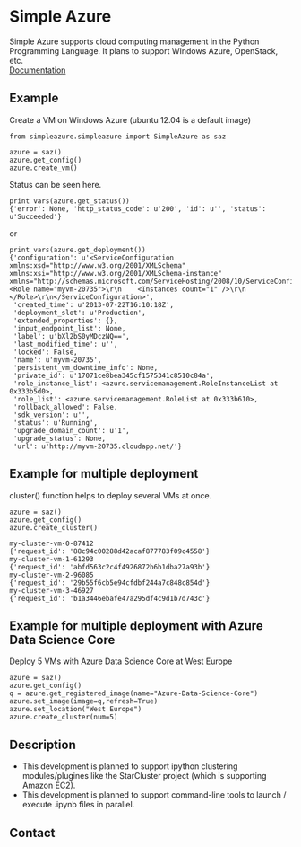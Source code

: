 Simple Azure
============

Simple Azure supports cloud computing management in the Python Programming Language. It plans to support WIndows Azure, OpenStack, etc.  
[Documentation](https://simple-azure.readthedocs.org/)

Example
--------
Create a VM on Windows Azure
(ubuntu 12.04 is a default image)

```
from simpleazure.simpleazure import SimpleAzure as saz

azure = saz()
azure.get_config()
azure.create_vm()
```

Status can be seen here.
```
print vars(azure.get_status())
{'error': None, 'http_status_code': u'200', 'id': u'', 'status': u'Succeeded'}
```
or
```
print vars(azure.get_deployment())
{'configuration': u'<ServiceConfiguration xmlns:xsd="http://www.w3.org/2001/XMLSchema" xmlns:xsi="http://www.w3.org/2001/XMLSchema-instance" xmlns="http://schemas.microsoft.com/ServiceHosting/2008/10/ServiceConfiguration">\r\n  <Role name="myvm-20735">\r\n    <Instances count="1" />\r\n  </Role>\r\n</ServiceConfiguration>',
 'created_time': u'2013-07-22T16:10:18Z',
 'deployment_slot': u'Production',
 'extended_properties': {},
 'input_endpoint_list': None,
 'label': u'bXl2bS0yMDczNQ==',
 'last_modified_time': u'',
 'locked': False,
 'name': u'myvm-20735',
 'persistent_vm_downtime_info': None,
 'private_id': u'17071ce8bea345cf1575341c8510c84a',
 'role_instance_list': <azure.servicemanagement.RoleInstanceList at 0x333b5d0>,
 'role_list': <azure.servicemanagement.RoleList at 0x333b610>,
 'rollback_allowed': False,
 'sdk_version': u'',
 'status': u'Running',
 'upgrade_domain_count': u'1',
 'upgrade_status': None,
 'url': u'http://myvm-20735.cloudapp.net/'}
 ```

Example for multiple deployment
-------------------------------
cluster() function helps to deploy several VMs at once.

```
azure = saz()
azure.get_config()
azure.create_cluster()
```

```
my-cluster-vm-0-87412
{'request_id': '88c94c00288d42acaf877783f09c4558'}
my-cluster-vm-1-61293
{'request_id': 'abfd563c2c4f4926872b6b1dba27a93b'}
my-cluster-vm-2-96085
{'request_id': '29b55f6cb5e94cfdbf244a7c848c854d'}
my-cluster-vm-3-46927
{'request_id': 'b1a3446ebafe47a295df4c9d1b7d743c'}
```

Example for multiple deployment with Azure Data Science Core
-------------------------------------------------------------
Deploy 5 VMs with Azure Data Science Core at West Europe 

```
azure = saz()
azure.get_config()
q = azure.get_registered_image(name="Azure-Data-Science-Core")
azure.set_image(image=q,refresh=True)
azure.set_location("West Europe")
azure.create_cluster(num=5)
```

Description
-----------
* This development is planned to support ipython clustering modules/plugines like the StarCluster project (which is supporting Amazon EC2).
* This development is planned to support command-line tools to launch / execute .ipynb files in parallel.

Contact
--------
